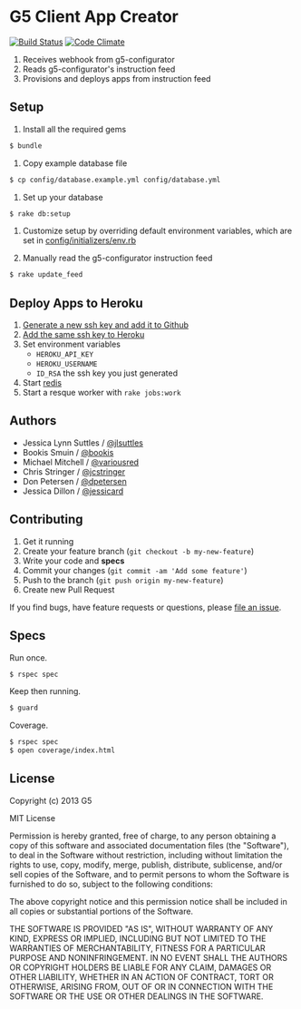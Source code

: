 # G5 Client App Creator

[![Build Status](https://travis-ci.org/G5/g5-client-app-creator.png?branch=master)](https://travis-ci.org/G5/g5-client-app-creator)
[![Code Climate](https://codeclimate.com/repos/531ea1bae30ba00f7800187c/badges/543568b0ebef2bbdeff7/gpa.png)](https://codeclimate.com/repos/531ea1bae30ba00f7800187c/feed)

1. Receives webhook from g5-configurator
1. Reads g5-configurator's instruction feed
1. Provisions and deploys apps from instruction feed


## Setup

1. Install all the required gems
```bash
$ bundle
```
1. Copy example database file
```bash
$ cp config/database.example.yml config/database.yml
```

1. Set up your database
```bash
$ rake db:setup
```

1. Customize setup by overriding default environment variables, which are set
   in [config/initializers/env.rb](config/initializers/env.rb)

1. Manually read the g5-configurator instruction feed
```bash
$ rake update_feed
```


## Deploy Apps to Heroku

1. [Generate a new ssh key and add it to Github](https://help.github.com/articles/generating-ssh-keys)
1. [Add the same ssh key to Heroku](https://devcenter.heroku.com/articles/keys)
1. Set environment variables
    - `HEROKU_API_KEY`
    - `HEROKU_USERNAME`
    - `ID_RSA` the ssh key you just generated
1. Start [redis](http://redis.io/)
1. Start a resque worker with `rake jobs:work`


## Authors

* Jessica Lynn Suttles / [@jlsuttles](https://github.com/jlsuttles)
* Bookis Smuin / [@bookis](https://github.com/bookis)
* Michael Mitchell / [@variousred](https://github.com/variousred)
* Chris Stringer / [@jcstringer](https://github.com/jcstringer)
* Don Petersen / [@dpetersen](https://github.com/dpetersen)
* Jessica Dillon / [@jessicard](https://github.com/jessicard)


## Contributing

1. Get it running
1. Create your feature branch (`git checkout -b my-new-feature`)
1. Write your code and **specs**
1. Commit your changes (`git commit -am 'Add some feature'`)
1. Push to the branch (`git push origin my-new-feature`)
1. Create new Pull Request

If you find bugs, have feature requests or questions, please
[file an issue](https://github.com/G5/g5-client-app-creator/issues).


## Specs

Run once.
```bash
$ rspec spec
```

Keep then running.
```bash
$ guard
```

Coverage.
```bash
$ rspec spec
$ open coverage/index.html
```

## License


Copyright (c) 2013 G5

MIT License

Permission is hereby granted, free of charge, to any person obtaining
a copy of this software and associated documentation files (the
"Software"), to deal in the Software without restriction, including
without limitation the rights to use, copy, modify, merge, publish,
distribute, sublicense, and/or sell copies of the Software, and to
permit persons to whom the Software is furnished to do so, subject to
the following conditions:

The above copyright notice and this permission notice shall be
included in all copies or substantial portions of the Software.

THE SOFTWARE IS PROVIDED "AS IS", WITHOUT WARRANTY OF ANY KIND,
EXPRESS OR IMPLIED, INCLUDING BUT NOT LIMITED TO THE WARRANTIES OF
MERCHANTABILITY, FITNESS FOR A PARTICULAR PURPOSE AND
NONINFRINGEMENT. IN NO EVENT SHALL THE AUTHORS OR COPYRIGHT HOLDERS BE
LIABLE FOR ANY CLAIM, DAMAGES OR OTHER LIABILITY, WHETHER IN AN ACTION
OF CONTRACT, TORT OR OTHERWISE, ARISING FROM, OUT OF OR IN CONNECTION
WITH THE SOFTWARE OR THE USE OR OTHER DEALINGS IN THE SOFTWARE.
